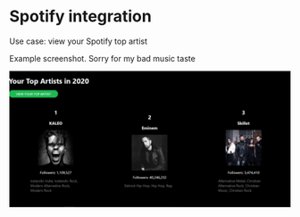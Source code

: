 # Spotify integration

Use case: view your Spotify top artist

Example screenshot. Sorry for my bad music taste

![Example](/docs/example.png)